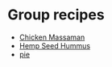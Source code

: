 # Group recipes

- [Chicken Massaman](chicken-massaman.md)
- [Hemp Seed Hummus](Hemp-Seed-Hummus.md)
- [pie](pie.md)